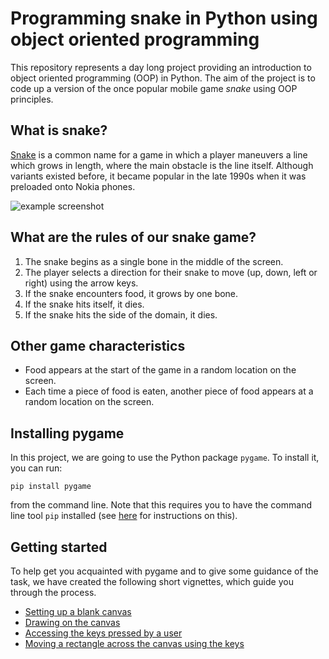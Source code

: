 # Programming snake in Python using object oriented programming

This repository represents a day long project providing an introduction to object oriented programming (OOP) in Python. The aim of the project is to code up a version of the once popular mobile game *snake* using OOP principles.

## What is snake?
[Snake](https://en.wikipedia.org/wiki/Snake_(video_game_genre)) is a common name for a game in which a player maneuvers a line which grows in length, where the main obstacle is the line itself. Although variants existed before, it became popular in the late 1990s when it was preloaded onto Nokia phones.

![example screenshot](https://www.silicon.co.uk/wp-content/uploads/2012/08/snakenokia3310.jpg)

## What are the rules of our snake game?
1. The snake begins as a single bone in the middle of the screen.
2. The player selects a direction for their snake to move (up, down, left or right) using the arrow keys.
3. If the snake encounters food, it grows by one bone.
4. If the snake hits itself, it dies.
5. If the snake hits the side of the domain, it dies.

## Other game characteristics
- Food appears at the start of the game in a random location on the screen.
- Each time a piece of food is eaten, another piece of food appears at a random location on the screen.

## Installing pygame
In this project, we are going to use the Python package `pygame`. To install it, you can run:

`pip install pygame`

from the command line. Note that this requires you to have the command line tool `pip` installed (see [here](https://pip.pypa.io/en/stable/installing/) for instructions on this).

## Getting started
To help get you acquainted with pygame and to give some guidance of the task, we have created the following short vignettes, which guide you through the process.
- [Setting up a blank canvas](https://github.com/OxfordRSE/uniqplus_snake_project/blob/main/steps/blank_screen.md)
- [Drawing on the canvas](https://github.com/OxfordRSE/uniqplus_snake_project/blob/main/steps/drawing.md)
- [Accessing the keys pressed by a user](https://github.com/OxfordRSE/uniqplus_snake_project/blob/main/steps/keys.md)
- [Moving a rectangle across the canvas using the keys](https://github.com/OxfordRSE/uniqplus_snake_project/blob/main/steps/moving.md)
